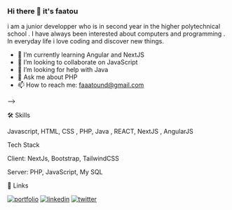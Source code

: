 ### Hi there 👋 it's faatou

i am a junior developper who is in second year in the higher polytechnical school .
I have always been interested about computers and programming . In everyday life i love coding and discover new things.

- 🌱 I’m currently learning Angular and NextJS
- 👯 I’m looking to collaborate on JavaScript
- 🤔 I’m looking for help with Java
- 💬 Ask me about PHP
- 📫 How to reach me: faaatound@gmail.com

-->

  
🛠 Skills

Javascript, HTML, CSS , PHP, Java , REACT, NextJS , AngularJS

Tech Stack 

Client: NextJs, Bootstrap, TailwindCSS

Server: PHP, JavaScript, My SQL

🔗 Links

[![portfolio](https://img.shields.io/badge/my_portfolio-000?style=for-the-badge&logo=ko-fi&logoColor=white)](https://faatou-nd.onrender.com)
[![linkedin](https://img.shields.io/badge/linkedin-0A66C2?style=for-the-badge&logo=linkedin&logoColor=white)](https://www.linkedin.com/in/fatou-fall-ndiaye-114246299/)
[![twitter](https://img.shields.io/badge/twitter-1DA1F2?style=for-the-badge&logo=twitter&logoColor=white)](https://twitter.com/bint_annette)

